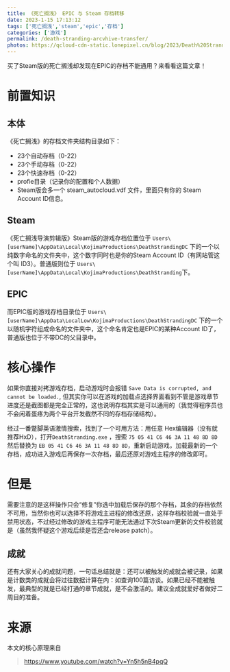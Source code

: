 ```yaml
---
title: 《死亡搁浅》 EPIC 与 Steam 存档转移
date: 2023-1-15 17:13:12
tags: ['死亡搁浅','steam','epic','存档']
categories: ['游戏']
permalink: /death-stranding-arcvhive-transfer/
photos: https://qcloud-cdn-static.lonepixel.cn/blog/2023/Death%20Stranding%202022_12_29%201_07_51.png
---
```

买了Steam版的死亡搁浅却发现在EPIC的存档不能通用？来看看这篇文章！
<!-- more -->
# 前置知识

## 本体
《死亡搁浅》的存档文件夹结构目录如下：
 * 23个自动存档（0-22）
 * 23个手动存档（0-22）
 * 23个快速存档（0-22）
 * profie目录（记录你的配置和个人数据）
 * Steam版会多一个 steam_autocloud.vdf 文件，里面只有你的 Steam Account ID信息。

## Steam

《死亡搁浅导演剪辑版》Steam版的游戏存档位置位于 `Users\[userName]\AppData\Local\KojimaProductions\DeathStrandingDC` 下的一个以纯数字命名的文件夹中，这个数字同时也是你的Steam Account ID（有网站管这个叫 ID3）。普通版则位于 `Users\[userName]\AppData\Local\KojimaProductions\DeathStranding`下。

## EPIC
而EPIC版的游戏存档目录位于 `Users\[userName]\AppData\LocalLow\KojimaProductions\DeathStrandingDC` 下的一个以随机字符组成命名的文件夹中，这个命名肯定也是EPIC的某种Account ID了，普通版也位于不带DC的父目录中。

# 核心操作

如果你直接对拷游戏存档，启动游戏时会报错 `Save Data is corrupted, and cannot be loaded.`, 但其实你可以在游戏的加载点选择界面看到不管是游戏章节进度还是截图都是完全正常的，这也说明存档其实是可以通用的（我觉得程序员也不会闲着蛋疼为两个平台开发截然不同的存档存储结构）。

经过一番蹩脚英语激情搜索，找到了一个可用方法：用任意 Hex编辑器（没有就推荐HxD），打开`DeathStranding.exe` ，搜索 `75 05 41 C6 46 3A 11 48 8D 8D` 然后替换为 `EB 05 41 C6 46 3A 11 48 8D 8D`，重新启动游戏，加载最新的一个存档，成功进入游戏后再保存一次存档，最后还原对游戏主程序的修改即可。

# 但是

需要注意的是这样操作只会“修复”你选中加载后保存的那个存档，其余的存档依然不可用，当然你也可以选择不将游戏主进程的修改还原，这样存档校验就一直处于禁用状态，不过经过修改的游戏主程序可能无法通过下次Steam更新的文件校验就是（虽然我怀疑这个游戏后续是否还会release patch）。

## 成就

还有大家关心的成就问题，一句话总结就是：还可以被触发的成就会被记录，如果是计数类的成就会将过往数据计算在内：如查询100篇访谈。如果已经不能被触发，最典型的就是已经打通的章节成就，是不会激活的。建议全成就爱好者做好二周目的准备。

# 来源
本文的核心原理来自 
> https://www.youtube.com/watch?v=Yn5h5nB4pqQ
 